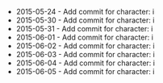 - 2015-05-24 - Add commit for character: i
- 2015-05-30 - Add commit for character: i
- 2015-05-31 - Add commit for character: i
- 2015-06-01 - Add commit for character: i
- 2015-06-02 - Add commit for character: i
- 2015-06-03 - Add commit for character: i
- 2015-06-04 - Add commit for character: i
- 2015-06-05 - Add commit for character: i
